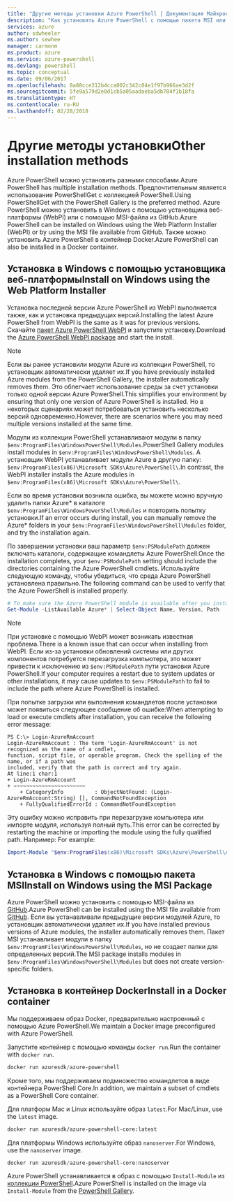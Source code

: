 ```yaml
---
title: "Другие методы установки Azure PowerShell | Документация Майкрософт"
description: "Как установить Azure PowerShell с помощью пакета MSI или установщика веб-платформы."
services: azure
author: sdwheeler
ms.author: sewhee
manager: carmonm
ms.product: azure
ms.service: azure-powershell
ms.devlang: powershell
ms.topic: conceptual
ms.date: 09/06/2017
ms.openlocfilehash: 8a88cce312b4cca002c342c04e1f97b966ae3d2f
ms.sourcegitcommit: 5fe9a579d2e0d1cb5a05aadaeba5db784f1b18fa
ms.translationtype: HT
ms.contentlocale: ru-RU
ms.lasthandoff: 02/28/2018
---
```

# <a name="other-installation-methods"></a><span data-ttu-id="76a78-103">Другие методы установки</span><span class="sxs-lookup"><span data-stu-id="76a78-103">Other installation methods</span></span>

<span data-ttu-id="76a78-104">Azure PowerShell можно установить разными способами.</span><span class="sxs-lookup"><span data-stu-id="76a78-104">Azure PowerShell has multiple installation methods.</span></span> <span data-ttu-id="76a78-105">Предпочтительным является использование PowerShellGet с коллекцией PowerShell.</span><span class="sxs-lookup"><span data-stu-id="76a78-105">Using PowerShellGet with the PowerShell Gallery is the preferred method.</span></span> <span data-ttu-id="76a78-106">Azure PowerShell можно установить в Windows с помощью установщика веб-платформы (WebPI) или с помощью MSI-файла из GitHub.</span><span class="sxs-lookup"><span data-stu-id="76a78-106">Azure PowerShell can be installed on Windows using the Web Platform Installer (WebPI) or by using the MSI file available from GitHub.</span></span> <span data-ttu-id="76a78-107">Также можно установить Azure PowerShell в контейнер Docker.</span><span class="sxs-lookup"><span data-stu-id="76a78-107">Azure PowerShell can also be installed in a Docker container.</span></span>

## <a name="install-on-windows-using-the-web-platform-installer"></a><span data-ttu-id="76a78-108">Установка в Windows с помощью установщика веб-платформы</span><span class="sxs-lookup"><span data-stu-id="76a78-108">Install on Windows using the Web Platform Installer</span></span>

<span data-ttu-id="76a78-109">Установка последней версии Azure PowerShell из WebPI выполняется также, как и установка предыдущих версий.</span><span class="sxs-lookup"><span data-stu-id="76a78-109">Installing the latest Azure PowerShell from WebPI is the same as it was for previous versions.</span></span>
<span data-ttu-id="76a78-110">Скачайте [пакет Azure PowerShell WebPI](http://aka.ms/webpi-azps) и запустите установку.</span><span class="sxs-lookup"><span data-stu-id="76a78-110">Download the [Azure PowerShell WebPI package](http://aka.ms/webpi-azps) and start the install.</span></span>

> [!NOTE]
> <span data-ttu-id="76a78-111">Если вы ранее установили модули Azure из коллекции PowerShell, то установщик автоматически удаляет их.</span><span class="sxs-lookup"><span data-stu-id="76a78-111">If you have previously installed Azure modules from the PowerShell Gallery, the installer automatically removes them.</span></span> <span data-ttu-id="76a78-112">Это облегчает использование среды за счет установки только одной версии Azure PowerShell.</span><span class="sxs-lookup"><span data-stu-id="76a78-112">This simplifies your environment by ensuring that only one version of Azure PowerShell is installed.</span></span> <span data-ttu-id="76a78-113">Но в некоторых сценариях может потребоваться установить несколько версий одновременно.</span><span class="sxs-lookup"><span data-stu-id="76a78-113">However, there are scenarios where you may need multiple versions installed at the same time.</span></span>
>
> <span data-ttu-id="76a78-114">Модули из коллекции PowerShell устанавливают модули в папку `$env:ProgramFiles\WindowsPowerShell\Modules`.</span><span class="sxs-lookup"><span data-stu-id="76a78-114">PowerShell Gallery modules install modules in `$env:ProgramFiles\WindowsPowerShell\Modules`.</span></span> <span data-ttu-id="76a78-115">А установщик WebPI устанавливает модули Azure в другую папку: `$env:ProgramFiles(x86)\Microsoft SDKs\Azure\PowerShell\`.</span><span class="sxs-lookup"><span data-stu-id="76a78-115">In contrast, the WebPI installer installs the Azure modules in `$env:ProgramFiles(x86)\Microsoft SDKs\Azure\PowerShell\`.</span></span>
>
> <span data-ttu-id="76a78-116">Если во время установки возникла ошибка, вы можете можно вручную удалить папки Azure\* в каталоге `$env:ProgramFiles\WindowsPowerShell\Modules` и повторить попытку установки.</span><span class="sxs-lookup"><span data-stu-id="76a78-116">If an error occurs during install, you can manually remove the Azure\* folders in your `$env:ProgramFiles\WindowsPowerShell\Modules` folder, and try the installation again.</span></span>

<span data-ttu-id="76a78-117">По завершении установки ваш параметр `$env:PSModulePath` должен включать каталоги, содержащие командлеты Azure PowerShell.</span><span class="sxs-lookup"><span data-stu-id="76a78-117">Once the installation completes, your `$env:PSModulePath` setting should include the directories containing the Azure PowerShell cmdlets.</span></span> <span data-ttu-id="76a78-118">Используйте следующую команду, чтобы убедиться, что среда Azure PowerShell установлена правильно.</span><span class="sxs-lookup"><span data-stu-id="76a78-118">The following command can be used to verify that the Azure PowerShell is installed properly.</span></span>

```powershell
# To make sure the Azure PowerShell module is available after you install
Get-Module -ListAvailable Azure* | Select-Object Name, Version, Path
```

> [!NOTE]
> <span data-ttu-id="76a78-119">При установке с помощью WebPI может возникать известная проблема.</span><span class="sxs-lookup"><span data-stu-id="76a78-119">There is a known issue that can occur when installing from WebPI.</span></span> <span data-ttu-id="76a78-120">Если из-за установки обновлений системы или других компонентов потребуется перезагрузка компьютера, это может привести к исключению из `$env:PSModulePath` пути установки Azure PowerShell.</span><span class="sxs-lookup"><span data-stu-id="76a78-120">If your computer requires a restart due to system updates or other installations, it may cause updates to `$env:PSModulePath` to fail to include the path where Azure PowerShell is installed.</span></span>

<span data-ttu-id="76a78-121">При попытке загрузки или выполнения командлетов после установки может появиться следующее сообщение об ошибке:</span><span class="sxs-lookup"><span data-stu-id="76a78-121">When attempting to load or execute cmdlets after installation, you can receive the following error message:</span></span>

```
PS C:\> Login-AzureRmAccount
Login-AzureRmAccount : The term 'Login-AzureRmAccount' is not recognized as the name of a cmdlet,
function, script file, or operable program. Check the spelling of the name, or if a path was
included, verify that the path is correct and try again.
At line:1 char:1
+ Login-AzureRmAccount
+ ~~~~~~~~~~~~~~~~~~~~~~~
    + CategoryInfo          : ObjectNotFound: (Login-AzureRmAccount:String) [], CommandNotFoundException
    + FullyQualifiedErrorId : CommandNotFoundException
```

<span data-ttu-id="76a78-122">Эту ошибку можно исправить при перезагрузке компьютера или импорте модуля, используя полный путь.</span><span class="sxs-lookup"><span data-stu-id="76a78-122">This error can be corrected by restarting the machine or importing the module using the fully qualified path.</span></span> <span data-ttu-id="76a78-123">Например: </span><span class="sxs-lookup"><span data-stu-id="76a78-123">For example:</span></span>

```powershell
Import-Module "$env:ProgramFiles(x86)\Microsoft SDKs\Azure\PowerShell\AzureRM.psd1"
```

## <a name="install-on-windows-using-the-msi-package"></a><span data-ttu-id="76a78-124">Установка в Windows с помощью пакета MSI</span><span class="sxs-lookup"><span data-stu-id="76a78-124">Install on Windows using the MSI Package</span></span>

<span data-ttu-id="76a78-125">Azure PowerShell можно установить с помощью MSI-файла из [GitHub](https://aka.ms/azps-release).</span><span class="sxs-lookup"><span data-stu-id="76a78-125">Azure PowerShell can be installed using the MSI file available from [GitHub](https://aka.ms/azps-release).</span></span> <span data-ttu-id="76a78-126">Если вы устанавливали предыдущие версии модулей Azure, то установщик автоматически удаляет их.</span><span class="sxs-lookup"><span data-stu-id="76a78-126">If you have installed previous versions of Azure modules, the installer automatically removes them.</span></span> <span data-ttu-id="76a78-127">Пакет MSI устанавливает модули в папку `$env:ProgramFiles\WindowsPowerShell\Modules`, но не создает папки для определенных версий.</span><span class="sxs-lookup"><span data-stu-id="76a78-127">The MSI package installs modules in `$env:ProgramFiles\WindowsPowerShell\Modules` but does not create version-specific folders.</span></span>

## <a name="install-in-a-docker-container"></a><span data-ttu-id="76a78-128">Установка в контейнер Docker</span><span class="sxs-lookup"><span data-stu-id="76a78-128">Install in a Docker container</span></span>

<span data-ttu-id="76a78-129">Мы поддерживаем образ Docker, предварительно настроенный с помощью Azure PowerShell.</span><span class="sxs-lookup"><span data-stu-id="76a78-129">We maintain a Docker image preconfigured with Azure PowerShell.</span></span>

<span data-ttu-id="76a78-130">Запустите контейнер с помощью команды `docker run`.</span><span class="sxs-lookup"><span data-stu-id="76a78-130">Run the container with `docker run`.</span></span>

```powershell
docker run azuresdk/azure-powershell
```

<span data-ttu-id="76a78-131">Кроме того, мы поддерживаем подмножество командлетов в виде контейнера PowerShell Core.</span><span class="sxs-lookup"><span data-stu-id="76a78-131">In addition, we maintain a subset of cmdlets as a PowerShell Core container.</span></span>

<span data-ttu-id="76a78-132">Для платформ Mac и Linux используйте образ `latest`.</span><span class="sxs-lookup"><span data-stu-id="76a78-132">For Mac/Linux, use the `latest` image.</span></span>

```bash
docker run azuresdk/azure-powershell-core:latest
```

<span data-ttu-id="76a78-133">Для платформы Windows используйте образ `nanoserver`.</span><span class="sxs-lookup"><span data-stu-id="76a78-133">For Windows, use the `nanoserver` image.</span></span>

```powershell
docker run azuresdk/azure-powershell-core:nanoserver
```

<span data-ttu-id="76a78-134">Azure PowerShell устанавливается в образ с помощью `Install-Module` из [коллекции PowerShell](https://www.powershellgallery.com/).</span><span class="sxs-lookup"><span data-stu-id="76a78-134">Azure PowerShell is installed on the image via `Install-Module` from the [PowerShell Gallery](https://www.powershellgallery.com/).</span></span>
